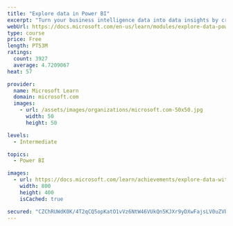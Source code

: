 ```yaml
---
title: "Explore data in Power BI"
excerpt: "Turn your business intelligence data into data insights by creating and configuring Power BI dashboards."
webUrl: https://docs.microsoft.com/en-us/learn/modules/explore-data-power-bi/
type: course
price: Free
length: PT53M
ratings:
  count: 3927
  average: 4.7209067
heat: 57

provider:
  name: Microsoft Learn
  domain: microsoft.com
  images:
    - url: /assets/images/organizations/microsoft.com-50x50.jpg
      width: 50
      height: 50

levels:
  - Intermediate

topics:
  - Power BI

images:
  - url: https://docs.microsoft.com/learn/achievements/explore-data-with-power-bi-desktop-social.png
    width: 800
    height: 400
    isCached: true

secured: "CZChRUWdK0K/4T2qCQ5opKatO1vVz6NtW46VUkQn5KJXr9yDXwFajsLV0uZVbQzPTzaTHKp0PDsI64I/A7Byk8IvvMQ3qrNlGYn/z92zfOdMlKS9FwctKW8eHuKujXt2K7LWmuP8QijrTST/Gn8Q72xsR1tEALYOvcZ70ilV/AiPCigMSsjDxfC1ULdxblvTY8s3MTrJ26oPGH56pEU3xuMkiIhmjxjL9z9JQAlavHzREkEH8zH2MkuV9u0fXY2wTdVZFcFdVLPKkyQxzIo+idCfTugjRWj36Ut72sEBi9EfP5qEAf0U9l8pkq619iS1/ytDcA7mnDPt0BMGK9A8NBg2QJ3cuRYOClBA2lDC/4x1q90RWg6ejgke94mNKb9+JJw0pUz4lDD13ro9UuIzOTl6mGXHgMdrgB/haNGvOx0=;QYQqxCajU2JmtV96UK4gow=="
---
```


